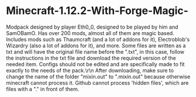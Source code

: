 # Minecraft-1.12.2-With-Forge-Magic-
Modpack designed by player Eth0_0, designed to be played by him and SamOBamO.
Has over 200 mods, almost all of them are magic based.
Includes mods such as Thaumcraft (and a lot of addons for it), Electroblob's Wizardry (also a lot of addons for it), and more.
Some files are written as a txt and will have the original file name before the ".txt", in this case, follow the instructions in the txt file and download the required version of the needed item.
Configs should not be edited and are specifically made to fit exactly to the needs of the pack.\r\n
After downloading, make sure to change the name of the folder "mixin.out" to ".mixin.out" because otherwise minecraft cannot process it. Github cannot process 'hidden files', which are files with a "." in front of them.
